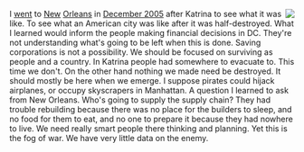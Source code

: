 <img src="http://scripting.com/images/2020/03/22/accordionPlayer.png" border="0" align="right">I <a href="http://scripting.com/2005/12/13.html">went</a> to <a href="http://scripting.com/2005/12/14.html">New</a> <a href="http://scripting.com/2005/12/15.html">Orleans</a> in <a href="http://scripting.com/2005/12.html">December 2005</a> after Katrina to see what it was like. To see what an American city was like after it was half-destroyed. What I learned would inform the people making financial decisions in DC. They're not understanding what's going to be left when this is done. Saving corporations is not a possibility. We should be focused on surviving as people and a country. In Katrina people had somewhere to evacuate to. This time we don't. On the other hand nothing we made need be destroyed. It should mostly be here when we emerge. I suppose pirates could hijack airplanes, or occupy skyscrapers in Manhattan. A question I learned to ask from New Orleans. Who's going to supply the supply chain? They had trouble rebuilding because there was no place for the builders to sleep, and no food for them to eat, and no one to prepare it because they had nowhere to live. We need really smart people there thinking and planning. Yet this is the fog of war. We have very little data on the enemy. 
